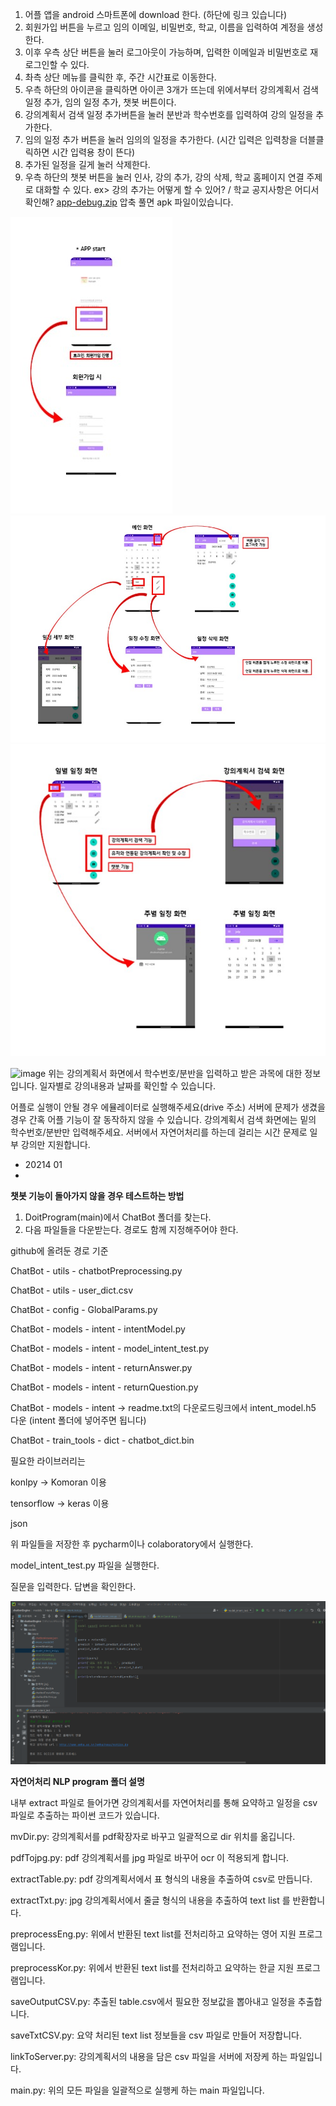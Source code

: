 1. 어플 앱을 android 스마트폰에 download 한다. (하단에 링크 있습니다)
2. 회원가입 버튼을 누르고 임의 이메일, 비밀번호, 학교, 이름을 입력하여 계정을 생성한다.
3. 이후 우측 상단 버튼을 눌러 로그아웃이 가능하며, 입력한 이메일과 비밀번호로 재로그인할 수 있다.
4. 촤측 상단 메뉴를 클릭한 후, 주간 시간표로 이동한다.
5. 우측 하단의 아이콘을 클릭하면 아이콘 3개가 뜨는데 위에서부터 강의계획서 검색 일정 추가, 임의 일정 추가, 챗봇 버튼이다.
6. 강의계획서 검색 일정 추가버튼을 눌러 분반과 학수번호를 입력하여 강의 일정을 추가한다.
7. 임의 일정 추가 버튼을 눌러 임의의 일정을 추가한다. (시간 입력은 입력창을 더블클릭하면 시간 입력용 창이 뜬다)
8. 추가된 일정을 길게 눌러 삭제한다.
9. 우측 하단의 챗봇 버튼을 눌러 인사, 강의 추가, 강의 삭제, 학교 홈페이지 연결 주제로 대화할 수 있다.
  ex> 강의 추가는 어떻게 할 수 있어? / 학교 공지사항은 어디서 확인해?
[app-debug.zip](https://github.com/HellenHong/DoitProgram/files/8875670/app-debug.zip)
압축 풀면 apk 파일이있습니다. 

![i1](./image/i1.jpg)
![i2](./image/i2.jpg)
![i3](./image/i3.jpg)

![image](https://user-images.githubusercontent.com/89960061/173008412-61efda05-1b2a-4e79-b6b7-de6716fdce32.png)
위는 강의계획서 화면에서 학수번호/분반을 입력하고 받은 과목에 대한 정보입니다. 일자별로 강의내용과 날짜를 확인할 수 있습니다.

어플로 실행이 안될 경우 에뮬레이터로 실행해주세요(drive 주소)
서버에 문제가 생겼을 경우 간혹 어플 기능이 잘 동작하지 않을 수 있습니다.
강의계획서 검색 화면에는 밑의 학수번호/분반만 입력해주세요. 서버에서 자연어처리를 하는데 걸리는 시간 문제로 일부 강의만 지원합니다.
-   20214  01
-   
****챗봇 기능이 돌아가지 않을 경우 테스트하는 방법****
1. DoitProgram(main)에서 ChatBot 폴더를 찾는다.
2. 다음 파일들을 다운받는다.
경로도 함께 지정해주어야 한다.

github에 올려둔 경로 기준

ChatBot - utils - chatbotPreprocessing.py

ChatBot - utils - user_dict.csv

ChatBot - config - GlobalParams.py

ChatBot - models - intent - intentModel.py

ChatBot - models - intent - model_intent_test.py

ChatBot - models - intent - returnAnswer.py

ChatBot - models - intent - returnQuestion.py

ChatBot - models - intent -> readme.txt의 다운로드링크에서 intent_model.h5 다운 (intent 폴더에 넣어주면 됩니다)

ChatBot - train_tools - dict - chatbot_dict.bin


필요한 라이브러리는

konlpy -> Komoran 이용

tensorflow -> keras 이용

json



위 파일들을 저장한 후 pycharm이나 colaboratory에서 실행한다.

model_intent_test.py 파일을 실행한다.

질문을 입력한다.
답변을 확인한다.

![i4](./image/i4.png)




**자연어처리 NLP program 폴더 설명**

내부 extract 파일로 들어가면 강의계획서를 자연어처리를 통해 요약하고 일정을 csv 파일로 추출하는 파이썬 코드가 있습니다.

mvDir.py: 강의계획서를 pdf확장자로 바꾸고 일괄적으로 dir 위치를 옮깁니다.

pdfTojpg.py: pdf 강의계획서를 jpg 파일로 바꾸어 ocr 이 적용되게 합니다.

extractTable.py: pdf 강의계획서에서 표 형식의 내용을 추출하여 csv로 만듭니다.

extractTxt.py: jpg 강의계획서에서 줄글 형식의 내용을 추출하여 text list 를 반환합니다.

preprocessEng.py: 위에서 반환된 text list를 전처리하고 요약하는 영어 지원 프로그램입니다.

preprocessKor.py: 위에서 반환된 text list를 전처리하고 요약하는 한글 지원 프로그램입니다.

saveOutputCSV.py: 추출된 table.csv에서 필요한 정보값을 뽑아내고 일정을 추출합니다.

saveTxtCSV.py: 요약 처리된 text list 정보들을 csv 파일로 만들어 저장합니다.

linkToServer.py: 강의계획서의 내용을 담은 csv 파일을 서버에 저장케 하는 파일입니다.

main.py: 위의 모든 파일을 일괄적으로 실행케 하는 main 파일입니다.
